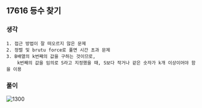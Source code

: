 ## 17616 등수 찾기

### 생각
```
1. 접근 방법이 잘 떠오르지 않은 문제
2. 정렬 및 brutu force로 풀면 시간 초과 문제
3. B배열의 k번째의 값을 구하는 것이므로,  
    k번째의 값을 임의로 S라고 지정했을 때, S보다 작거나 같은 숫자가 k개 이상이어야 함을 이용
```

### 풀이
![1300](https://user-images.githubusercontent.com/57518908/126194598-191029a9-53de-48e7-ad5c-0fba7d67c713.jpg)